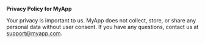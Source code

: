 **Privacy Policy for MyApp**

Your privacy is important to us. MyApp does not collect, store, or share any personal data without user consent. If you have any questions, contact us at support@myapp.com.
